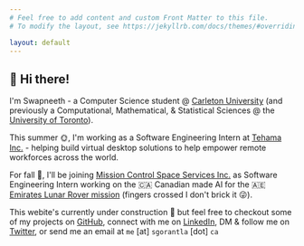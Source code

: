 ```yaml
---
# Feel free to add content and custom Front Matter to this file.
# To modify the layout, see https://jekyllrb.com/docs/themes/#overriding-theme-defaults

layout: default
---
```


## :wave: Hi there!

I'm Swapneeth - a Computer Science student @ [Carleton University](https://carleton.ca/) (and previously a Computational, Mathematical, & Statistical Sciences @ the [University of Toronto](https://utoronto.ca/)).  

This summer :sun_with_face:, I'm working as a Software Engineering Intern at [Tehama Inc.](https://tehama.io) -  helping build virtual desktop solutions to help empower remote workforces across the world.  

For fall :maple_leaf:, I'll be joining [Mission Control Space Services Inc.](https://missioncontrolspaceservices.com/) as Software Engineering Intern working on the :canada: Canadian made AI for the :united_arab_emirates: [Emirates Lunar Rover mission](https://missioncontrolspaceservices.com/projects/emirates-lunar-mission/) (fingers crossed I don't brick it :stuck_out_tongue_winking_eye:).  

This webite's currently under construction :construction: but feel free to checkout some of my projects on [GitHub](https://github.com/dodeca12), connect with me on [LinkedIn](https://linkedin.com/in/swapneeth-gorantla), DM & follow me on [Twitter](https://twitter.com/dodecaTwelve), or send me an email at `me` [at] `sgorantla` [dot] `ca`  